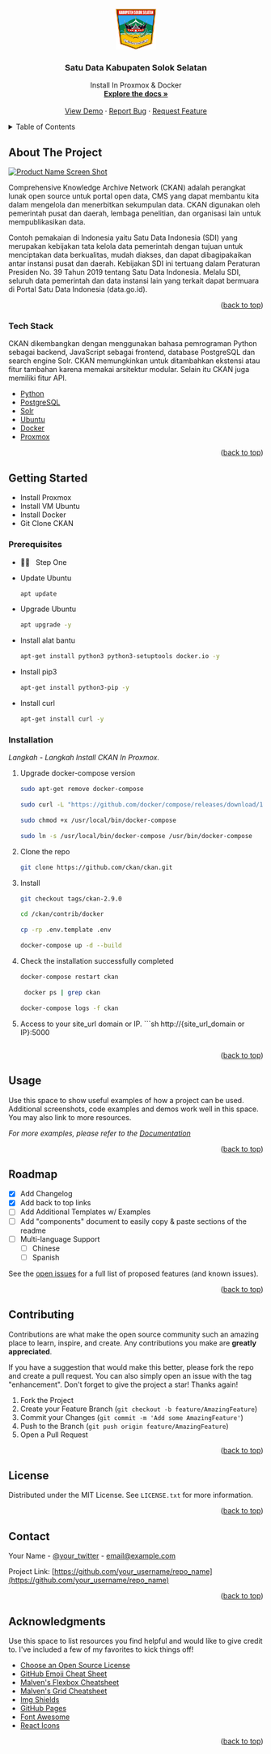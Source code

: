 <div id="top"></div>
<!--
*** Thanks for checking out the Best Sulthanullah. If you have a suggestion
*** that would make this better, please fork the repo and create a pull request
*** or simply open an issue with the tag "enhancement".
*** Don't forget to give the project a star!
*** Thanks again! Now go create something AMAZING! :D
-->


<!-- PROJECT LOGO -->
<br />
<div align="center">
  <a href="http://satudata.solselkab.go.id">
    <img src="images/Lambang_Kabupaten_Solok_Selatan.png" alt="Logo" width="80" height="80">
  </a>

  <h3 align="center">Satu Data Kabupaten Solok Selatan</h3>

  <p align="center">
    Install In Proxmox & Docker
    <br />
    <a href="#"><strong>Explore the docs »</strong></a>
    <br />
    <br />
    <a href="http://satudata.solselkab.go.id">View Demo</a>
    ·
    <a href="#">Report Bug</a>
    ·
    <a href="#">Request Feature</a>
  </p>
</div>



<!-- TABLE OF CONTENTS -->
<details>
  <summary>Table of Contents</summary>
  <ol>
    <li>
      <a href="#about-the-project">About The Project</a>
      <ul>
        <li><a href="#built-with">Built With</a></li>
      </ul>
    </li>
    <li>
      <a href="#getting-started">Getting Started</a>
      <ul>
        <li><a href="#prerequisites">Prerequisites</a></li>
        <li><a href="#installation">Installation</a></li>
      </ul>
    </li>
    <li><a href="#usage">Usage</a></li>
    <li><a href="#roadmap">Roadmap</a></li>
    <li><a href="#contributing">Contributing</a></li>
    <li><a href="#license">License</a></li>
    <li><a href="#contact">Contact</a></li>
    <li><a href="#acknowledgments">Acknowledgments</a></li>
  </ol>
</details>



<!-- ABOUT THE PROJECT -->
## About The Project

[![Product Name Screen Shot][product-screenshot]](https://satudata.solselkab.go.id)

Comprehensive Knowledge Archive Network (CKAN) adalah perangkat lunak open source untuk portal open data, CMS yang dapat membantu kita dalam mengelola dan menerbitkan sekumpulan data. CKAN digunakan oleh pemerintah pusat dan daerah, lembaga penelitian, dan organisasi lain untuk mempublikasikan data.

Contoh pemakaian di Indonesia yaitu Satu Data Indonesia (SDI) yang merupakan kebijakan tata kelola data pemerintah dengan tujuan untuk menciptakan data berkualitas, mudah diakses, dan dapat dibagipakaikan antar instansi pusat dan daerah. Kebijakan SDI ini tertuang dalam Peraturan Presiden No. 39 Tahun 2019 tentang Satu Data Indonesia. Melalu SDI, seluruh data pemerintah dan data instansi lain yang terkait dapat bermuara di Portal Satu Data Indonesia (data.go.id). 


<p align="right">(<a href="#top">back to top</a>)</p>



### Tech Stack

CKAN dikembangkan dengan menggunakan bahasa pemrograman Python sebagai backend, JavaScript sebagai frontend, database PostgreSQL dan search engine Solr. CKAN memungkinkan untuk ditambahkan ekstensi atau fitur tambahan karena memakai arsitektur modular. Selain itu CKAN juga memiliki fitur API.

* [Python](https://www.python.org/downloads/)
* [PostgreSQL](https://www.jetbrains.com/datagrip/features/?source=google&medium=cpc&campaign=15034928131&gclid=Cj0KCQiA09eQBhCxARIsAAYRiym4GpmfEQVKxJR41HXWfTV4lA1QN0q9-SPzHS1RVQN4CAPbVjqkv4EaArViEALw_wcB)
* [Solr](https://en.wikipedia.org/wiki/Apache_Solr)
* [Ubuntu](https://ubuntu.com)
* [Docker](http://docker.com)
* [Proxmox](https://www.proxmox.com/en/)

<p align="right">(<a href="#top">back to top</a>)</p>



<!-- GETTING STARTED -->
## Getting Started

* Install Proxmox
* Install VM Ubuntu
* Install Docker
* Git Clone CKAN


### Prerequisites

- 👨‍💻 &nbsp; Step One
* Update Ubuntu
  ```sh
  apt update
  ```
* Upgrade Ubuntu
  ```sh
  apt upgrade -y
  ```
* Install alat bantu 
  ```sh
  apt-get install python3 python3-setuptools docker.io -y
  ```
* Install pip3
  ```sh
  apt-get install python3-pip -y
  ```
* Install curl
  ```sh
  apt-get install curl -y
  ```
  
### Installation

_Langkah - Langkah Install CKAN In Proxmox._

1. Upgrade docker-compose version
     ```sh
   sudo apt-get remove docker-compose
   ```
      ```sh
   sudo curl -L "https://github.com/docker/compose/releases/download/1.23.2/docker-compose-$(uname -s)-$(uname -m)" -o /usr/local/bin/docker-compose
   ```
     ```sh
   sudo chmod +x /usr/local/bin/docker-compose
   ```
      ```sh
   sudo ln -s /usr/local/bin/docker-compose /usr/bin/docker-compose
   ```
2. Clone the repo
   ```sh
   git clone https://github.com/ckan/ckan.git
   ```
3. Install
   ```sh
   git checkout tags/ckan-2.9.0
   ```
      ```sh
   cd /ckan/contrib/docker
   ```
      ```sh
   cp -rp .env.template .env
   ```
      ```sh
     docker-compose up -d --build
   ```
4. Check the installation successfully completed
      ```sh
     docker-compose restart ckan
   ```
    ```sh
     docker ps | grep ckan
   ```
     ```sh
     docker-compose logs -f ckan
   ```
5. Access to your site_url domain or IP.
       ```sh
     http://{site_url_domain or IP}:5000
   ```

<p align="right">(<a href="#top">back to top</a>)</p>



<!-- USAGE EXAMPLES -->
## Usage

Use this space to show useful examples of how a project can be used. Additional screenshots, code examples and demos work well in this space. You may also link to more resources.

_For more examples, please refer to the [Documentation](https://example.com)_

<p align="right">(<a href="#top">back to top</a>)</p>



<!-- ROADMAP -->
## Roadmap

- [x] Add Changelog
- [x] Add back to top links
- [ ] Add Additional Templates w/ Examples
- [ ] Add "components" document to easily copy & paste sections of the readme
- [ ] Multi-language Support
    - [ ] Chinese
    - [ ] Spanish

See the [open issues](https://github.com/othneildrew/Best-README-Template/issues) for a full list of proposed features (and known issues).

<p align="right">(<a href="#top">back to top</a>)</p>



<!-- CONTRIBUTING -->
## Contributing

Contributions are what make the open source community such an amazing place to learn, inspire, and create. Any contributions you make are **greatly appreciated**.

If you have a suggestion that would make this better, please fork the repo and create a pull request. You can also simply open an issue with the tag "enhancement".
Don't forget to give the project a star! Thanks again!

1. Fork the Project
2. Create your Feature Branch (`git checkout -b feature/AmazingFeature`)
3. Commit your Changes (`git commit -m 'Add some AmazingFeature'`)
4. Push to the Branch (`git push origin feature/AmazingFeature`)
5. Open a Pull Request

<p align="right">(<a href="#top">back to top</a>)</p>



<!-- LICENSE -->
## License

Distributed under the MIT License. See `LICENSE.txt` for more information.

<p align="right">(<a href="#top">back to top</a>)</p>



<!-- CONTACT -->
## Contact

Your Name - [@your_twitter](https://twitter.com/your_username) - email@example.com

Project Link: [https://github.com/your_username/repo_name](https://github.com/your_username/repo_name)

<p align="right">(<a href="#top">back to top</a>)</p>



<!-- ACKNOWLEDGMENTS -->
## Acknowledgments

Use this space to list resources you find helpful and would like to give credit to. I've included a few of my favorites to kick things off!

* [Choose an Open Source License](https://choosealicense.com)
* [GitHub Emoji Cheat Sheet](https://www.webpagefx.com/tools/emoji-cheat-sheet)
* [Malven's Flexbox Cheatsheet](https://flexbox.malven.co/)
* [Malven's Grid Cheatsheet](https://grid.malven.co/)
* [Img Shields](https://shields.io)
* [GitHub Pages](https://pages.github.com)
* [Font Awesome](https://fontawesome.com)
* [React Icons](https://react-icons.github.io/react-icons/search)

<p align="right">(<a href="#top">back to top</a>)</p>



<!-- MARKDOWN LINKS & IMAGES -->
<!-- https://www.markdownguide.org/basic-syntax/#reference-style-links -->
[contributors-shield]: https://img.shields.io/github/contributors/othneildrew/Best-README-Template.svg?style=for-the-badge
[contributors-url]: https://github.com/othneildrew/Best-README-Template/graphs/contributors
[forks-shield]: https://img.shields.io/github/forks/othneildrew/Best-README-Template.svg?style=for-the-badge
[forks-url]: https://github.com/othneildrew/Best-README-Template/network/members
[stars-shield]: https://img.shields.io/github/stars/othneildrew/Best-README-Template.svg?style=for-the-badge
[stars-url]: https://github.com/othneildrew/Best-README-Template/stargazers
[issues-shield]: https://img.shields.io/github/issues/othneildrew/Best-README-Template.svg?style=for-the-badge
[issues-url]: https://github.com/othneildrew/Best-README-Template/issues
[license-shield]: https://img.shields.io/github/license/othneildrew/Best-README-Template.svg?style=for-the-badge
[license-url]: https://github.com/othneildrew/Best-README-Template/blob/master/LICENSE.txt
[linkedin-shield]: https://img.shields.io/badge/-LinkedIn-black.svg?style=for-the-badge&logo=linkedin&colorB=555
[linkedin-url]: https://linkedin.com/in/othneildrew
[product-screenshot]: images/screenshot.png
